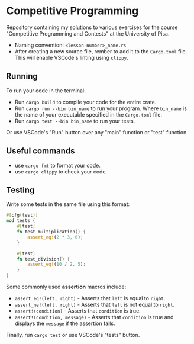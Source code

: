 # Competitive Programming

Repository containing my solutions to various exercises for the course "Competitive Programming and Contests" at the University of Pisa.

- Naming convention: `<lesson-number>_name.rs`
- After creating a new source file, rember to add it to the `Cargo.toml` file. This will enable VSCode's linting using `clippy`.


## Running 

To run your code in the terminal:
- Run `cargo build` to compile your code for the entire crate.
- Run `cargo run --bin bin_name` to run your program. Where `bin_name` is the name of your executable specified in the `Cargo.toml` file.
- Run `cargo test --bin bin_name` to run your tests.
  
Or use VSCode's "Run" button over any "main" function or "test" function.

## Useful commands

- use `cargo fmt` to format your code.
- use `cargo clippy` to check your code.

## Testing

Write some tests in the same file using this format:

```rust
#[cfg(test)]
mod tests {
    #[test]
    fn test_multiplication() {
        assert_eq!(2 * 3, 6);
    }

    #[test]
    fn test_division() {
        assert_eq!(10 / 2, 5);
    }
}
```

Some commonly used **assertion** macros include:
- `assert_eq!(left, right)` - Asserts that `left` is equal to `right`.
- `assert_ne!(left, right)` - Asserts that `left` is not equal to `right`.
- `assert!(condition)` - Asserts that `condition` is true.
- `assert!(condition, message)` - Asserts that `condition` is true and displays the `message` if the assertion fails.

Finally, run `cargo test` or use VSCode's "tests" button.


